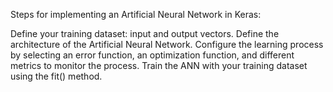 Steps for implementing an Artificial Neural Network in Keras:

Define your training dataset: input and output vectors.
Define the architecture of the Artificial Neural Network.
Configure the learning process by selecting an error function, an optimization function, and different metrics to monitor the process.
Train the ANN with your training dataset using the fit() method.
